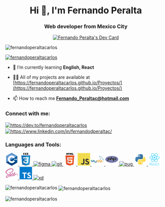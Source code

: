<h1 align="center">Hi 👋, I'm Fernando Peralta</h1>
<h3 align="center">Web developer from Mexico City</h3>

<p align="center">
  <a href="https://app.daily.dev/fermx95">
    <img src="https://api.daily.dev/devcards/30b66e667fad46c093e9e9b048ded44a.png?r=im1" width="400" alt="Fernando Peralta's Dev Card"/>
  </a>
</p>


<p align="left"> <img src="https://komarev.com/ghpvc/?username=fernandoperaltacarlos&label=Profile%20views&color=0e75b6&style=flat" alt="fernandoperaltacarlos" /> </p>

<p align="left"> <a href="https://github.com/ryo-ma/github-profile-trophy"><img src="https://github-profile-trophy.vercel.app/?username=fernandoperaltacarlos" alt="fernandoperaltacarlos" /></a> </p>

- 🌱 I’m currently learning **English, React**

- 👨‍💻 All of my projects are available at [https://fernandoperaltacarlos.github.io/Proyectos/](https://fernandoperaltacarlos.github.io/Proyectos/)

- 📫 How to reach me **Fernando_Peraltac@hotmail.com**

<h3 align="left">Connect with me:</h3>
<p align="left">
<a href="https://dev.to/fernandoperaltacarlos" target="blank"><img align="center" src="https://raw.githubusercontent.com/rahuldkjain/github-profile-readme-generator/master/src/images/icons/Social/devto.svg" alt="https://dev.to/fernandoperaltacarlos" height="30" width="40" /></a>
<a href="https://www.linkedin.com/in/fernandodperaltac/" target="blank"><img align="center" src="https://raw.githubusercontent.com/rahuldkjain/github-profile-readme-generator/master/src/images/icons/Social/linked-in-alt.svg" alt="https://www.linkedin.com/in/fernandodperaltac/" height="30" width="40" /></a>
</p>

<h3 align="left">Languages and Tools:</h3>
<p align="left"> <a href="https://www.w3schools.com/cpp/" target="_blank" rel="noreferrer"> <img src="https://raw.githubusercontent.com/devicons/devicon/master/icons/cplusplus/cplusplus-original.svg" alt="cplusplus" width="40" height="40"/> </a> <a href="https://www.w3schools.com/css/" target="_blank" rel="noreferrer"> <img src="https://raw.githubusercontent.com/devicons/devicon/master/icons/css3/css3-original-wordmark.svg" alt="css3" width="40" height="40"/> </a> <a href="https://www.figma.com/" target="_blank" rel="noreferrer"> <img src="https://www.vectorlogo.zone/logos/figma/figma-icon.svg" alt="figma" width="40" height="40"/> </a> <a href="https://git-scm.com/" target="_blank" rel="noreferrer"> <img src="https://www.vectorlogo.zone/logos/git-scm/git-scm-icon.svg" alt="git" width="40" height="40"/> </a> <a href="https://www.w3.org/html/" target="_blank" rel="noreferrer"> <img src="https://raw.githubusercontent.com/devicons/devicon/master/icons/html5/html5-original-wordmark.svg" alt="html5" width="40" height="40"/> </a> <a href="https://developer.mozilla.org/en-US/docs/Web/JavaScript" target="_blank" rel="noreferrer"> <img src="https://raw.githubusercontent.com/devicons/devicon/master/icons/javascript/javascript-original.svg" alt="javascript" width="40" height="40"/> </a> <a href="https://www.mysql.com/" target="_blank" rel="noreferrer"> <img src="https://raw.githubusercontent.com/devicons/devicon/master/icons/mysql/mysql-original-wordmark.svg" alt="mysql" width="40" height="40"/> </a> <a href="https://www.php.net" target="_blank" rel="noreferrer"> <img src="https://raw.githubusercontent.com/devicons/devicon/master/icons/php/php-original.svg" alt="php" width="40" height="40"/> </a> <a href="https://pugjs.org" target="_blank" rel="noreferrer"> <img src="https://cdn.worldvectorlogo.com/logos/pug.svg" alt="pug" width="40" height="40"/> </a> <a href="https://www.python.org" target="_blank" rel="noreferrer"> <img src="https://raw.githubusercontent.com/devicons/devicon/master/icons/python/python-original.svg" alt="python" width="40" height="40"/> </a> <a href="https://reactjs.org/" target="_blank" rel="noreferrer"> <img src="https://raw.githubusercontent.com/devicons/devicon/master/icons/react/react-original-wordmark.svg" alt="react" width="40" height="40"/> </a> <a href="https://sass-lang.com" target="_blank" rel="noreferrer"> <img src="https://raw.githubusercontent.com/devicons/devicon/master/icons/sass/sass-original.svg" alt="sass" width="40" height="40"/> </a> <a href="https://www.typescriptlang.org/" target="_blank" rel="noreferrer"> <img src="https://raw.githubusercontent.com/devicons/devicon/master/icons/typescript/typescript-original.svg" alt="typescript" width="40" height="40"/> </a> <a href="https://www.adobe.com/products/xd.html" target="_blank" rel="noreferrer"> <img src="https://cdn.worldvectorlogo.com/logos/adobe-xd.svg" alt="xd" width="40" height="40"/> </a> </p>

<p><img align="left" src="https://github-readme-stats.vercel.app/api/top-langs?username=fernandoperaltacarlos&show_icons=true&locale=en&layout=compact" alt="fernandoperaltacarlos" /></p>

<p>&nbsp;<img align="center" src="https://github-readme-stats.vercel.app/api?username=fernandoperaltacarlos&show_icons=true&locale=en" alt="fernandoperaltacarlos" /></p>

<p><img align="center" src="https://github-readme-streak-stats.herokuapp.com/?user=fernandoperaltacarlos&" alt="fernandoperaltacarlos" /></p>
